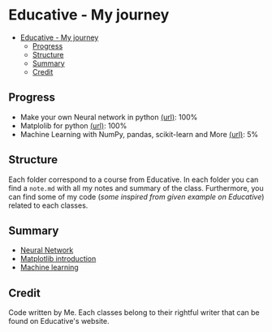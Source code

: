 # Educative - My journey
- [Educative - My journey](#educative---my-journey)
  - [Progress](#progress)
  - [Structure](#structure)
  - [Summary](#summary)
  - [Credit](#credit)
## Progress
- Make your own Neural network in python [(url)](https://www.educative.io/courses/make-your-own-neural-network-in-python): 100%
- Matplolib for python [(url)](https://www.educative.io/courses/matplotlib-for-python-visually-represent-data-with-plots): 100%
- Machine Learning with NumPy, pandas, scikit-learn and More [(url)](https://www.educative.io/courses/machine-learning-numpy-pandas-scikit-learn): 5%

## Structure
Each folder correspond to a course from Educative. In each folder you can find a `note.md` with all my notes and summary of the class. Furthermore, you can find some of my code (*some inspired from given example on Educative*) related to each classes.

## Summary
- [Neural Network](https://github.com/Tfloow/Educative/blob/main/Make_your_neural_network/Note.md)
- [Matplotlib introduction](https://github.com/Tfloow/Educative/blob/main/Matplotlib_for_Python/note.md)
- [Machine learning](https://github.com/Tfloow/Educative/blob/main/Machine_learning/note.md)

## Credit
Code written by Me. Each classes belong to their rightful writer that can be found on Educative's website.

[educative]:https://www.educative.io
[neural-intro]:https://www.educative.io/courses/make-your-own-neural-network-in-python
[matplotlib-intro]:https://www.educative.io/courses/matplotlib-for-python-visually-represent-data-with-plots